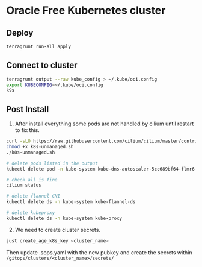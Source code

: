 # Oracle Free Kubernetes cluster

## Deploy
```bash
terragrunt run-all apply
```

## Connect to cluster
```bash
terragrunt output --raw kube_config > ~/.kube/oci.config
export KUBECONFIG=~/.kube/oci.config 
k9s
```


## Post Install
1. After install everything some pods are not handled by cilium until restart to fix this.

```bash
curl -sLO https://raw.githubusercontent.com/cilium/cilium/master/contrib/k8s/k8s-unmanaged.sh
chmod +x k8s-unmanaged.sh
./k8s-unmanaged.sh

# delete pods listed in the output
kubectl delete pod -n kube-system kube-dns-autoscaler-5cc689bf64-flmr6

# check all is fine
cilium status 

# delete flannel CNI
kubectl delete ds -n kube-system kube-flannel-ds

# delete kubeproxy
kubectl delete ds -n kube-system kube-proxy
```

2. We need to create cluster secrets.

```bash
just create_age_k8s_key <cluster_name>
```
Then update .sops.yaml with the new pubkey and create the secrets
within `/gitops/clusters/<cluster_name>/secrets/`